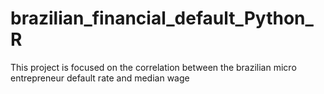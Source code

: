 # brazilian_financial_default_Python_R
This project is focused on the correlation between the brazilian micro entrepreneur default rate and median wage
